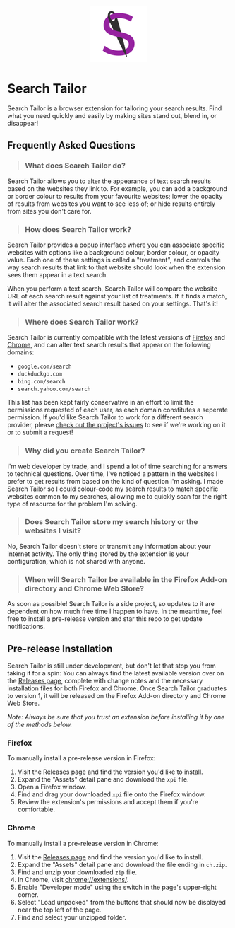 <div align="center">
    <img src="src/assets/icons/icon.svg" alt="The Search Tailor icon" width="128" />
</div>

# Search Tailor

Search Tailor is a browser extension for tailoring your search results. Find what you need quickly and easily by making sites stand out, blend in, or disappear!

## Frequently Asked Questions

> ### What does Search Tailor do?

Search Tailor allows you to alter the appearance of text search results based on the websites they link to. For example, you can add a background or border colour to results from your favourite websites; lower the opacity of results from websites you want to see less of; or hide results entirely from sites you don't care for.

> ### How does Search Tailor work?

Search Tailor provides a popup interface where you can associate specific websites with options like a background colour, border colour, or opacity value. Each one of these settings is called a "treatment", and controls the way search results that link to that website should look when the extension sees them appear in a text search.

When you perform a text search, Search Tailor will compare the website URL of each search result against your list of treatments. If it finds a match, it will alter the associated search result based on your settings. That's it!

> ### Where does Search Tailor work?

Search Tailor is currently compatible with the latest versions of [Firefox](https://www.mozilla.org/en-US/firefox/browsers/) and [Chrome](https://www.google.com/chrome/), and can alter text search results that appear on the following domains:

-   `google.com/search`
-   `duckduckgo.com`
-   `bing.com/search`
-   `search.yahoo.com/search`

This list has been kept fairly conservative in an effort to limit the permissions requested of each user, as each domain constitutes a seperate permission. If you'd like Search Tailor to work for a different search provider, please [check out the project's issues](https://github.com/nbrombal/search-tailor/releases) to see if we're working on it or to submit a request!

> ### Why did you create Search Tailor?

I'm web developer by trade, and I spend a lot of time searching for answers to technical questions. Over time, I've noticed a pattern in the websites I prefer to get results from based on the kind of question I'm asking. I made Search Tailor so I could colour-code my search results to match specific websites common to my searches, allowing me to quickly scan for the right type of resource for the problem I'm solving.

> ### Does Search Tailor store my search history or the websites I visit?

No, Search Tailor doesn't store or transmit any information about your internet activity. The only thing stored by the extension is your configuration, which is not shared with anyone.

> ### When will Search Tailor be available in the Firefox Add-on directory and Chrome Web Store?

As soon as possible! Search Tailor is a side project, so updates to it are dependent on how much free time I happen to have. In the meantime, feel free to install a pre-release version and star this repo to get update notifications.

## Pre-release Installation

Search Tailor is still under development, but don't let that stop you from taking it for a spin: You can always find the latest available version over on the [Releases page](https://github.com/nbrombal/search-tailor/releases), complete with change notes and the necessary installation files for both Firefox and Chrome. Once Search Tailor graduates to version 1, it will be released on the Firefox Add-on directory and Chrome Web Store.

_Note: Always be sure that you trust an extension before installing it by one of the methods below._

### Firefox

To manually install a pre-release version in Firefox:

1. Visit the [Releases page](https://github.com/nbrombal/search-tailor/releases) and find the version you'd like to install.
2. Expand the "Assets" detail pane and download the `xpi` file.
3. Open a Firefox window.
4. Find and drag your downloaded `xpi` file onto the Firefox window.
5. Review the extension's permissions and accept them if you're comfortable.

### Chrome

To manually install a pre-release version in Chrome:

1. Visit the [Releases page](https://github.com/nbrombal/search-tailor/releases) and find the version you'd like to install.
2. Expand the "Assets" detail pane and download the file ending in `ch.zip`.
3. Find and unzip your downloaded `zip` file.
4. In Chrome, visit [chrome://extensions/](chrome://extensions/).
5. Enable "Developer mode" using the switch in the page's upper-right corner.
6. Select "Load unpacked" from the buttons that should now be displayed near the top left of the page.
7. Find and select your unzipped folder.
